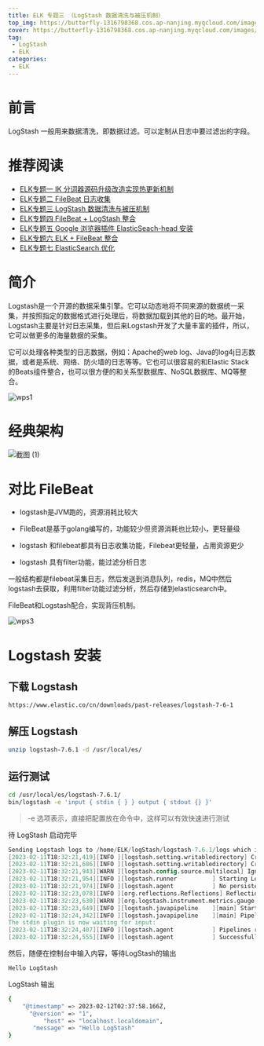 ```yaml
---
title: ELK 专题三 （LogStash 数据清洗与被压机制）
top_img: https://butterfly-1316798368.cos.ap-nanjing.myqcloud.com/images/big-data-g34dcd7c5d_640.jpg
cover: https://butterfly-1316798368.cos.ap-nanjing.myqcloud.com/images/big-data-g34dcd7c5d_640.jpg
tag:
 - LogStash
 - ELK
categories: 
 - ELK
---
```


# 前言

LogStash 一般用来数据清洗，即数据过滤。可以定制从日志中要过滤出的字段。

# 推荐阅读

- [ELK专题一 IK 分词器源码升级改造实现热更新机制](https://windychenxi.github.io/2023/02/12/ELK/IK%E5%88%86%E8%AF%8D%E5%99%A8%E6%BA%90%E7%A0%81%E5%8D%87%E7%BA%A7%E6%94%B9%E9%80%A0%E5%AE%9E%E7%8E%B0%E7%83%AD%E6%9B%B4%E6%96%B0%E6%9C%BA%E5%88%B6/)
- [ELK专题二 FileBeat 日志收集](https://windychenxi.github.io/2023/02/12/ELK/FileBeat%20%E6%97%A5%E5%BF%97%E6%94%B6%E9%9B%86/)
- [ELK专题三 LogStash 数据清洗与被压机制](https://windychenxi.github.io/2023/02/12/ELK/LogStash%20%E6%95%B0%E6%8D%AE%E6%B8%85%E6%B4%97%E4%B8%8E%E8%83%8C%E5%8E%8B%E6%9C%BA%E5%88%B6/)
- [ELK专题四 FileBeat + LogStash 整合](https://windychenxi.github.io/2023/02/12/ELK/FileBeat%20+%20LogStash%20%E6%95%B4%E5%90%88/)
- [ELK专题五 Google 浏览器插件 ElasticSeach-head 安装](https://windychenxi.github.io/2023/02/12/ELK/Google%E6%B5%8F%E8%A7%88%E5%99%A8%E6%8F%92%E4%BB%B6ElasticSearch-head%E5%AE%89%E8%A3%85/)
- [ELK专题六 ELK + FileBeat 整合](https://windychenxi.github.io/2023/02/12/ELK/ELK%20+%20FileBeat%20%E6%95%B4%E5%90%88/)
- [ELK专题七 ElasticSearch 优化](https://windychenxi.github.io/2023/02/12/ELK/ElasticSearch%20%E4%BC%98%E5%8C%96/)

# 简介

Logstash是一个开源的数据采集引擎。它可以动态地将不同来源的数据统一采集，并按照指定的数据格式进行处理后，将数据加载到其他的目的地。最开始，Logstash主要是针对日志采集，但后来Logstash开发了大量丰富的插件，所以，它可以做更多的海量数据的采集。

它可以处理各种类型的日志数据，例如：Apache的web log、Java的log4j日志数据，或者是系统、网络、防火墙的日志等等。它也可以很容易的和Elastic Stack的Beats组件整合，也可以很方便的和关系型数据库、NoSQL数据库、MQ等整合。

![wps1](https://butterfly-1316798368.cos.ap-nanjing.myqcloud.com/images/wps1.jpeg)

# 经典架构

![截图 (1)](https://butterfly-1316798368.cos.ap-nanjing.myqcloud.com/images/%E6%88%AA%E5%9B%BE%20(1).png)

# 对比 FileBeat

- logstash是JVM跑的，资源消耗比较大

- FileBeat是基于golang编写的，功能较少但资源消耗也比较小，更轻量级

- logstash 和filebeat都具有日志收集功能，Filebeat更轻量，占用资源更少

- logstash 具有filter功能，能过滤分析日志

一般结构都是filebeat采集日志，然后发送到消息队列，redis，MQ中然后logstash去获取，利用filter功能过滤分析，然后存储到elasticsearch中。

FileBeat和Logstash配合，实现背压机制。

![wps3](C:\Users\Administrator\Downloads\wps3.jpeg)

# Logstash 安装

## 下载 Logstash

```text
https://www.elastic.co/cn/downloads/past-releases/logstash-7-6-1
```

## 解压 Logstash

```bash
unzip logstash-7.6.1 -d /usr/local/es/
```

## 运行测试

```bash
cd /usr/local/es/logstash-7.6.1/
bin/logstash -e 'input { stdin { } } output { stdout {} }'
```

> -e 选项表示，直接把配置放在命令中，这样可以有效快速进行测试

待 LogStash 启动完毕

```verilog
Sending Logstash logs to /home/ELK/logStash/logstash-7.6.1/logs which is now configured via log4j2.properties
[2023-02-11T18:32:21,419][INFO ][logstash.setting.writabledirectory] Creating directory {:setting=>"path.queue", :path=>"/home/ELK/logStash/logstash-7.6.1/data/queue"}
[2023-02-11T18:32:21,686][INFO ][logstash.setting.writabledirectory] Creating directory {:setting=>"path.dead_letter_queue", :path=>"/home/ELK/logStash/logstash-7.6.1/data/dead_letter_queue"}
[2023-02-11T18:32:21,943][WARN ][logstash.config.source.multilocal] Ignoring the 'pipelines.yml' file because modules or command line options are specified
[2023-02-11T18:32:21,954][INFO ][logstash.runner          ] Starting Logstash {"logstash.version"=>"7.6.1"}
[2023-02-11T18:32:21,974][INFO ][logstash.agent           ] No persistent UUID file found. Generating new UUID {:uuid=>"ccfe7a60-a9ce-44b4-b4fc-503d8745082d", :path=>"/home/ELK/logStash/logstash-7.6.1/data/uuid"}
[2023-02-11T18:32:23,078][INFO ][org.reflections.Reflections] Reflections took 42 ms to scan 1 urls, producing 20 keys and 40 values
[2023-02-11T18:32:23,630][WARN ][org.logstash.instrument.metrics.gauge.LazyDelegatingGauge][main] A gauge metric of an unknown type (org.jruby.RubyArray) has been create for key: cluster_uuids. This may result in invalid serialization.  It is recommended to log an issue to the responsible developer/development team.
[2023-02-11T18:32:23,649][INFO ][logstash.javapipeline    ][main] Starting pipeline {:pipeline_id=>"main", "pipeline.workers"=>2, "pipeline.batch.size"=>125, "pipeline.batch.delay"=>50, "pipeline.max_inflight"=>250, "pipeline.sources"=>["config string"], :thread=>"#<Thread:0x63c93421 run>"}
[2023-02-11T18:32:24,342][INFO ][logstash.javapipeline    ][main] Pipeline started {"pipeline.id"=>"main"}
The stdin plugin is now waiting for input:
[2023-02-11T18:32:24,407][INFO ][logstash.agent           ] Pipelines running {:count=>1, :running_pipelines=>[:main], :non_running_pipelines=>[]}
[2023-02-11T18:32:24,555][INFO ][logstash.agent           ] Successfully started Logstash API endpoint {:port=>9600}
```

然后，随便在控制台中输入内容，等待LogStash的输出

```bash
Hello LogStash
```

LogStash 输出

```bash
{
    "@timestamp" => 2023-02-12T02:37:58.166Z,
      "@version" => "1",
          "host" => "localhost.localdomain",
       "message" => "Hello LogStash"
}
```

